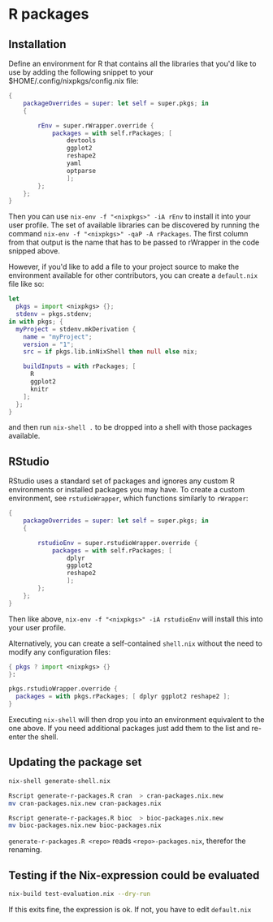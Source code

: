 R packages
==========

## Installation

Define an environment for R that contains all the libraries that you'd like to
use by adding the following snippet to your $HOME/.config/nixpkgs/config.nix file:

```nix
{
    packageOverrides = super: let self = super.pkgs; in
    {

        rEnv = super.rWrapper.override {
            packages = with self.rPackages; [
                devtools
                ggplot2
                reshape2
                yaml
                optparse
                ];
        };
    };
}
```

Then you can use `nix-env -f "<nixpkgs>" -iA rEnv` to install it into your user
profile. The set of available libraries can be discovered by running the
command `nix-env -f "<nixpkgs>" -qaP -A rPackages`. The first column from that
output is the name that has to be passed to rWrapper in the code snipped above.

However, if you'd like to add a file to your project source to make the
environment available for other contributors, you can create a `default.nix`
file like so:
```nix
let
  pkgs = import <nixpkgs> {};
  stdenv = pkgs.stdenv;
in with pkgs; {
  myProject = stdenv.mkDerivation {
    name = "myProject";
    version = "1";
    src = if pkgs.lib.inNixShell then null else nix;

    buildInputs = with rPackages; [
      R
      ggplot2
      knitr
    ];
  };
}
```
and then run `nix-shell .` to be dropped into a shell with those packages
available.

## RStudio

RStudio uses a standard set of packages and ignores any custom R
environments or installed packages you may have.  To create a custom
environment, see `rstudioWrapper`, which functions similarly to
`rWrapper`:

```nix
{
    packageOverrides = super: let self = super.pkgs; in
    {

        rstudioEnv = super.rstudioWrapper.override {
            packages = with self.rPackages; [
                dplyr
                ggplot2
                reshape2
                ];
        };
    };
}
```

Then like above, `nix-env -f "<nixpkgs>" -iA rstudioEnv` will install
this into your user profile.

Alternatively, you can create a self-contained `shell.nix` without the need to
modify any configuration files:

```nix
{ pkgs ? import <nixpkgs> {}
}:

pkgs.rstudioWrapper.override {
  packages = with pkgs.rPackages; [ dplyr ggplot2 reshape2 ];
}

```

Executing `nix-shell` will then drop you into an environment equivalent to the
one above. If you need additional packages just add them to the list and
re-enter the shell.

## Updating the package set

```bash
nix-shell generate-shell.nix

Rscript generate-r-packages.R cran  > cran-packages.nix.new
mv cran-packages.nix.new cran-packages.nix

Rscript generate-r-packages.R bioc  > bioc-packages.nix.new
mv bioc-packages.nix.new bioc-packages.nix
```

`generate-r-packages.R <repo>` reads  `<repo>-packages.nix`, therefor the renaming.


## Testing if the Nix-expression could be evaluated

```bash
nix-build test-evaluation.nix --dry-run
```

If this exits fine, the expression is ok. If not, you have to edit `default.nix`
